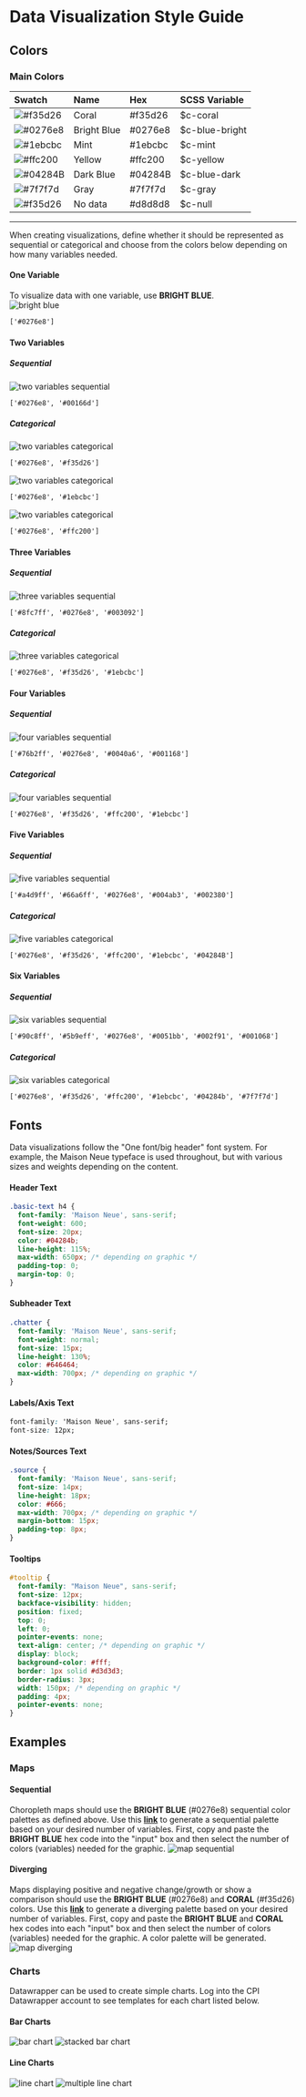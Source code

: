 # Data Visualization Style Guide
## Colors
### Main Colors
| Swatch | Name | Hex | SCSS Variable |
| :----- | :--- | :-- | :------------ |
| ![#f35d26](https://via.placeholder.com/15/f35d26/000000?text=+) | Coral | #f35d26 | $c-coral |
| ![#0276e8](https://via.placeholder.com/15/0276e8/000000?text=+) | Bright Blue | #0276e8 | $c-blue-bright |
| ![#1ebcbc](https://via.placeholder.com/15/1ebcbc/000000?text=+) | Mint | #1ebcbc | $c-mint |
| ![#ffc200](https://via.placeholder.com/15/ffc200/000000?text=+) | Yellow | #ffc200 | $c-yellow |
| ![#04284B](https://via.placeholder.com/15/04284B/000000?text=+) | Dark Blue | #04284B | $c-blue-dark |
| ![#7f7f7d](https://via.placeholder.com/15/7f7f7d/000000?text=+) | Gray | #7f7f7d | $c-gray |
| ![#f35d26](https://via.placeholder.com/15/d8d8d8/000000?text=+) | No data | #d8d8d8 | $c-null |

<hr> 
When creating visualizations, define whether it should be represented as sequential or categorical and choose from the colors below depending on how many variables needed.

#### One Variable
To visualize data with one variable, use **BRIGHT BLUE**.
<br>
![bright blue](https://github.com/PublicI/style-guide/blob/main/images/one-variable.jpg?raw=true)
```html
['#0276e8']
```
#### Two Variables

##### Sequential
![two variables sequential](https://github.com/PublicI/style-guide/blob/main/images/sequential/two-variables_sequential.jpg?raw=true)
```html
['#0276e8', '#00166d']
```
##### Categorical
![two variables categorical](https://github.com/PublicI/style-guide/blob/main/images/categorical/two-variables_categorical-01.jpg?raw=true)
```html
['#0276e8', '#f35d26']
```
![two variables categorical](https://github.com/PublicI/style-guide/blob/main/images/categorical/two-variables_categorical-02.jpg?raw=true)
```html
['#0276e8', '#1ebcbc']
```
![two variables categorical](https://github.com/PublicI/style-guide/blob/main/images/categorical/two-variables_categorical-03.jpg?raw=true)
```html
['#0276e8', '#ffc200']
```

#### Three Variables

##### Sequential
![three variables sequential](https://github.com/PublicI/style-guide/blob/main/images/sequential/three-variables_sequential.jpg?raw=true)
```html
['#8fc7ff', '#0276e8', '#003092']
```
##### Categorical
![three variables categorical](https://github.com/PublicI/style-guide/blob/main/images/categorical/three-variables_categorical.jpg?raw=true)
```html
['#0276e8', '#f35d26', '#1ebcbc']
```
#### Four Variables

##### Sequential
![four variables sequential](https://github.com/PublicI/style-guide/blob/main/images/sequential/four-variables_sequential.jpg?raw=true)
```html
['#76b2ff', '#0276e8', '#0040a6', '#001168']
```
##### Categorical
![four variables sequential](https://github.com/PublicI/style-guide/blob/main/images/categorical/four-variables_categorical.jpg?raw=true)
```html
['#0276e8', '#f35d26', '#ffc200', '#1ebcbc']
```
#### Five Variables

##### Sequential
![five variables sequential](https://github.com/PublicI/style-guide/blob/main/images/sequential/five-variables_sequential.jpg?raw=true)
```html
['#a4d9ff', '#66a6ff', '#0276e8', '#004ab3', '#002380']
```
##### Categorical
![five variables categorical](https://github.com/PublicI/style-guide/blob/main/images/categorical/five-variables_categorical.jpg?raw=true)
```html
['#0276e8', '#f35d26', '#ffc200', '#1ebcbc', '#04284B']
```
#### Six Variables

##### Sequential
![six variables sequential](https://github.com/PublicI/style-guide/blob/main/images/sequential/six-variables_sequential.jpg?raw=true)
```html
['#90c8ff', '#5b9eff', '#0276e8', '#0051bb', '#002f91', '#001068']
```
##### Categorical
![six variables categorical](https://github.com/PublicI/style-guide/blob/main/images/categorical/six-variables_categorical.jpg?raw=true)
```html
['#0276e8', '#f35d26', '#ffc200', '#1ebcbc', '#04284b', '#7f7f7d']
```

## Fonts
Data visualizations follow the "One font/big header" font system. For example, the Maison Neue typeface is used throughout, but with various sizes and weights depending on the content.

#### Header Text
```css
.basic-text h4 {
  font-family: 'Maison Neue', sans-serif;
  font-weight: 600;
  font-size: 20px;
  color: #04284b;
  line-height: 115%;
  max-width: 650px; /* depending on graphic */
  padding-top: 0;
  margin-top: 0;
}
```
#### Subheader Text
```css
.chatter {
  font-family: 'Maison Neue', sans-serif;
  font-weight: normal;
  font-size: 15px;
  line-height: 130%;
  color: #646464;
  max-width: 700px; /* depending on graphic */
}
```
#### Labels/Axis Text
```css
font-family: 'Maison Neue', sans-serif;
font-size: 12px;
```
#### Notes/Sources Text
```css
.source {
  font-family: 'Maison Neue', sans-serif;
  font-size: 14px;
  line-height: 18px;
  color: #666;
  max-width: 700px; /* depending on graphic */
  margin-bottom: 15px;
  padding-top: 8px;
}
```
#### Tooltips
```css
#tooltip {
  font-family: "Maison Neue", sans-serif;
  font-size: 12px;
  backface-visibility: hidden;
  position: fixed;
  top: 0;
  left: 0;
  pointer-events: none;
  text-align: center; /* depending on graphic */
  display: block;
  background-color: #fff;
  border: 1px solid #d3d3d3;
  border-radius: 3px;
  width: 150px; /* depending on graphic */
  padding: 4px;
  pointer-events: none;
}

```
## Examples
### Maps
#### Sequential
Choropleth maps should use the **BRIGHT BLUE** (#0276e8) sequential color palettes as defined above. Use this **[link](https://gka.github.io/palettes/#/6|s|0276e8|f35d26|0|0)** to generate a sequential palette based on your desired number of variables. First, copy and paste the **BRIGHT BLUE** hex code into the "input" box and then select the number of colors (variables) needed for the graphic.
![map sequential](https://github.com/PublicI/style-guide/blob/main/examples/maps/example-map_sequential.png?raw=true)


#### Diverging
Maps displaying positive and negative change/growth or show a comparison should use the **BRIGHT BLUE** (#0276e8) and **CORAL** (#f35d26) colors. Use this **[link](https://gka.github.io/palettes/#/4|d|0276e8|f35d26|1|1)** to generate a diverging palette based on your desired number of variables. First, copy and paste the **BRIGHT BLUE** and **CORAL** hex codes into each "input" box and then select the number of colors (variables) needed for the graphic. A color palette will be generated. 
![map diverging](https://github.com/PublicI/style-guide/blob/main/examples/maps/example-map_diverging.png?raw=true)

### Charts
Datawrapper can be used to create simple charts. Log into the CPI Datawrapper account to see templates for each chart listed below.
#### Bar Charts
![bar chart](https://github.com/PublicI/style-guide/blob/main/examples/charts/example_bar-chart.png?raw=true)
![stacked bar chart](https://github.com/PublicI/style-guide/blob/main/examples/charts/example_stacked-bar-chart.png?raw=true)
#### Line Charts
![line chart](https://github.com/PublicI/style-guide/blob/main/examples/charts/example_line-chart.png?raw=true)
![multiple line chart](https://github.com/PublicI/style-guide/blob/main/examples/charts/example_multiple-line-chart.png?raw=true)
